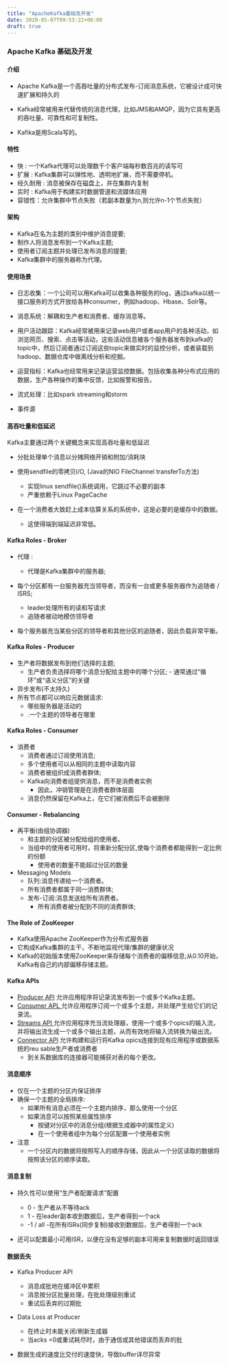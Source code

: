 ```yaml
---
title: "ApacheKafka基础及开发"
date: 2020-05-07T09:53:22+08:00
draft: true
---
```


### Apache Kafka 基础及开发

#### 介绍

- Apache Kafka是一个高吞吐量的分布式发布-订阅消息系统，它被设计成可快速扩展和持久的

- Kafka经常被用来代替传统的消息代理，比如JMS和AMQP，因为它具有更高的吞吐量、可靠性和可复制性。
- Kafika是用Scala写的。

#### 特性

- 快 : 一个Kafka代理可以处理数千个客户端每秒数百兆的读写可
- 扩展 : Kafka集群可以弹性地、透明地扩展，而不需要停机。
- 经久耐用 : 消息被保存在磁盘上，并在集群内复制
- 实时 : Kafka用于构建实时数据管道和流媒体应用
- 容错性：允许集群中节点失败（若副本数量为n,则允许n-1个节点失败） 

#### 架构

- Kafka在名为主题的类别中维护消息提要;
- 制作人将消息发布到一个Kafka主题;
- 使用者订阅主题并处理已发布消息的提要;
- Kafka集群中的服务器称为代理。

#### 使用场景

- 日志收集：一个公司可以用Kafka可以收集各种服务的log，通过kafka以统一接口服务的方式开放给各种consumer，例如hadoop、Hbase、Solr等。

- 消息系统：解耦和生产者和消费者、缓存消息等。

- 用户活动跟踪：Kafka经常被用来记录web用户或者app用户的各种活动，如浏览网页、搜索、点击等活动，这些活动信息被各个服务器发布到kafka的topic中，然后订阅者通过订阅这些topic来做实时的监控分析，或者装载到hadoop、数据仓库中做离线分析和挖掘。

- 运营指标：Kafka也经常用来记录运营监控数据。包括收集各种分布式应用的数据，生产各种操作的集中反馈，比如报警和报告。

- 流式处理：比如spark streaming和storm

- 事件源

#### 高吞吐量和低延迟

Kafka主要通过两个关键概念来实现高吞吐量和低延迟

- 分批处理单个消息以分摊网络开销和附加/消耗块

- 使用sendfile的零拷贝l/O, (Java的NIO FileChannel transferTo方法)
  - 实现linux sendfile()系统调用，它跳过不必要的副本
  - 严重依赖于Linux PageCache
- 在一个消费者大致赶上成本估算关系的系统中，这是必要的是缓存中的数据。
  - 这使得端到端延迟非常低。

#### Kafka Roles - Broker

- 代理 : 
  - 代理是Kafka集群中的服务器;
- 每个分区都有一台服务器充当领导者，而没有一台或更多服务器作为追随者 / ISRS;
  - leader处理所有的读和写请求
  - 追随者被动地模仿领导者

- 每个服务器充当某些分区的领导者和其他分区的追随者，因此负载非常平衡。

#### Kafka Roles - Producer

- 生产者将数据发布到他们选择的主题;
  - 生产者负责选择将哪个消息分配给主题中的哪个分区;
    	- 通常通过“循环”或“语义分区”的关键
- 异步发布(不太持久)
- 所有节点都可以响应元数据请求:
  - 哪些服务器是活动的
  - .一个主题的领导者在哪里

#### Kafka Roles - Consumer

- 消费者
  - 消费者通过订阅使用消息;
  - 多个使用者可以从相同的主题中读取内容
  - 消费者被组织成消费者群体;
  - Kafka向消费者组提供消息，而不是消费者实例
    - 因此，冲销管理是在消费者群体层面
  - 消息仍然保留在Kafka上，在它们被消费后不会被删除

#### Consumer - Rebalancing

- 再平衡(由组协调器)
  - 和主题的分区被分配给组的使用者。
  - 当组中的使用者可用时，将重新分配分区,使每个消费者都能得到一定比例的份额
    - 使用者的数量不能超过分区的数量
- Messaging Models
  -  队列:消息传递给一个消费者。 
    - 所有消费者都属于同一消费群体;
  - 发布-订阅:消息发送给所有消费者。
    - 所有消费者被分配到不同的消费群体;

#### The Role of ZooKeeper

-  Kafka使用Apache ZooKeeper作为分布式服务器 
  -  它构成Kafka集群的主干，不断地监视代理/集群的健康状况 
-  Kafka的初始版本使用ZooKeeper来存储每个消费者的偏移信息;从0.10开始，Kafka有自己的内部偏移存储主题。 

#### Kafka APIs

-  [Producer API](https://kafka.apache.org/documentation.html#producerapi) 允许应用程序将记录流发布到一个或多个Kafka主题。 
-  [Consumer APL ](https://kafka.apache.org/documentation.html#consumerapi)允许应用程序订阅一个或多个主题，并处理产生给它们的记录流。 
-  [Streams API ](https://kafka.apache.org/documentation/streams)允许应用程序充当流处理器，使用一个或多个opics的输入流，并将输出流生成一个或多个输出主题，从而有效地将输入流转换为输出流。 
- [Connector APl](https://kafka.apache.org/documentation.html#connect) 允许构建和运行将Kafka opics连接到现有应用程序或数据系统的reu sable生产者或消费者 
  -  到关系数据库的连接器可能捕获对表的每个更改。 

####  消息顺序 

- 仅在一个主题的分区内保证排序
- 确保一个主题的全局排序:
  - 如果所有消息必须在一个主题内排序，那么使用一个分区
  - 如果消息可以按照某些属性排序
    - 按键对分区中的消息分组(根据生成器中的属性定义)
    - 在一个使用者组中为每个分区配置一个使用者实例
- 注意
  - 一个分区内的数据将按照写入的顺序存储，因此从一个分区读取的数据将按照该分区的顺序读取。

#### 消息复制

- 持久性可以使用“生产者配置请求”配置
  - 0 -  生产者从不等待ack 
  - 1 -  在leader副本收到数据后，生产者得到一个ack 
  - -1 / all -在所有ISRs(同步复制)接收到数据后，生产者得到一个ack

-  还可以配置最小可用ISR，以便在没有足够的副本可用来复制数据时返回错误 

#### 数据丢失

- Kafka Producer API

  - 消息成批地在缓冲区中累积
  - 消息按分区批量处理，在批处理级别重试
  - 重试后丢弃的过期批

- Data Loss at Producer

  - 在终止时未能关闭/刷新生成器
  - 当acks =0或重试耗尽时，由于通信或其他错误而丢弃的批

- 数据生成的速度比交付的速度快，导致buffer详尽异常

  

